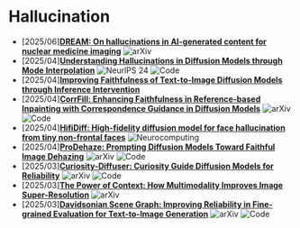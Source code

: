 # Hallucination
- [2025/06]**[DREAM: On hallucinations in AI-generated content for nuclear medicine imaging](https://arxiv.org/abs/2506.13995)** ![arXiv](https://img.shields.io/badge/arXiv-blue)
- [2025/04]**[Understanding Hallucinations in Diffusion Models through Mode Interpolation](https://proceedings.neurips.cc/paper_files/paper/2024/hash/f29369d192b13184b65c6d2515474d78-Abstract-Conference.html)** ![NeurlPS 24](https://img.shields.io/badge/NeuraIPS%2024-blue) ![Code](https://img.shields.io/badge/Code-violet)
- [2025/04]**[Improving Faithfulness of Text-to-Image Diffusion Models through Inference Intervention](https://www.amazon.science/publications/improving-faithfulness-of-text-to-image-diffusion-models-through-inference-intervention)**
- [2025/04]**[CorrFill: Enhancing Faithfulness in Reference-based Inpainting with Correspondence Guidance in Diffusion Models](https://arxiv.org/abs/2501.02355)** ![arXiv](https://img.shields.io/badge/arXiv-blue) ![Code](https://img.shields.io/badge/Code-violet)
- [2025/04]**[HifiDiff: High-fidelity diffusion model for face hallucination from tiny non-frontal faces](https://www.sciencedirect.com/science/article/pii/S0925231224016539)** ![Neurocomputing](https://img.shields.io/badge/Neurocomputing-blue)
- [2025/04]**[ProDehaze: Prompting Diffusion Models Toward Faithful Image Dehazing](https://arxiv.org/abs/2503.17488)** ![arXiv](https://img.shields.io/badge/arXiv-blue) ![Code](https://img.shields.io/badge/Code-violet)
- [2025/03]**[Curiosity-Diffuser: Curiosity Guide Diffusion Models for Reliability](https://arxiv.org/abs/2503.14833)** ![arXiv](https://img.shields.io/badge/arXiv-blue) ![Code](https://img.shields.io/badge/Code-violet)
- [2025/03]**[The Power of Context: How Multimodality Improves Image Super-Resolution](https://arxiv.org/abs/2503.14503)** ![arXiv](https://img.shields.io/badge/arXiv-blue)
- [2025/03]**[Davidsonian Scene Graph: Improving Reliability in Fine-grained Evaluation for Text-to-Image Generation](https://arxiv.org/abs/2310.18235)** ![arXiv](https://img.shields.io/badge/arXiv-blue) ![Code](https://img.shields.io/badge/Code-violet)


